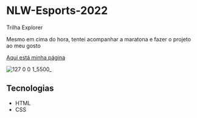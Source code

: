 # NLW-Esports-2022
Trilha Explorer 

Mesmo em cima do hora, tentei acompanhar a maratona e fazer o projeto ao meu gosto

 [Aqui está minha página](https://igoredu-silva.github.io/NLW-Esports-2022/)

![127 0 0 1_5500_](https://user-images.githubusercontent.com/102062976/190929225-fe9d1e84-c467-4a7c-9f25-37fb9405fca1.png)

## Tecnologias
- HTML
- CSS
